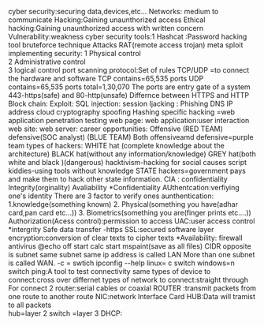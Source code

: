 cyber security:securing data,devices,etc...
Networks: medium to communicate
Hacking:Gaining unaunthorized access
Ethical hacking:Gaining unaunthorized access with written concern
Vulnerability:weakness
cyber security tools:1
    Hashcat :Password hacking tool
    bruteforce technique
    Attacks
    RAT(remote access trojan)
    meta sploit
implementing security:
           1 Physical control   
           2 Administrative control   
           3 logical control
port scanning 
protocol:Set of rules
TCP/UDP =to connect the hardware and software
 TCP contains=65,535 ports
 UDP contains=65,535 ports
  total=1,30,070
  The ports are entry gate of a system
  443-https(safe) and 80-http(unsafe)
Differnce between HTTPS and HTTP
Block chain:
Exploit:
SQL injection:
session Ijacking :
Phishing
DNS 
IP address
cloud
cryptography
spoofing
Hashing
specific hacking =web application penetration testing
web page:
web application:user interaction
web site:
web server:
career opportunities:
    Offensive (RED TEAM)
    defensive(SOC  analyst) (BLUE TEAM)
    Both offensiveamd defensive=purple team
 types of hackers:
     WHITE hat (complete knowledge about the architecture)
     BLACK hat(without any information/knowledge)
     GREY hat(both  white and black )(dangerous)
     hacktivism-hacking for social causes
     script kiddies-using tools without knowledge
     STATE hackers=government pays and make them to hack other state information.
CIA :
     confidentiality
     Integrity(orginality)
     Avaliability
*Confidentiality
     AUthentcation:verfiying one's identity
     There are 3 factor to verify ones aunthentication:
      1.knowledge(something known)
      2. Physical(something you have(adhar card,pan card etc...))
      3. Biometrics(something you are(finger prints etc....))
Authorization(Acess control):permission to access
UAC:user access control
*intergrity
     Safe data transfer -https
     SSL:secured software layer
  encryption:conversion of  clear texts to cipher texts
*Availability:
   firewall
   antivirus
 @echo off 
 start calc
 start mspaint(save as all files)
 CIDR opposite is subnet
 same subnet same ip address is called LAN
 More than one subnet is called WAN.
 -c = swtich
 ipconfig --help
 linux= c switch
 windows=n switch
 ping:A tool to test connectivity
 same types of device to connect:cross over
 differnet types of network to connect:straight through
 For connect 2 router:serial cables or coaxial
 ROUTER :transmit packets from one route to another route 
 NIC:network Interface Card
 HUB:Data will tramist to all packets  
 hub=layer 2
 switch =layer 3
 DHCP:
 

